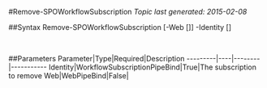 #Remove-SPOWorkflowSubscription
*Topic last generated: 2015-02-08*


##Syntax
    Remove-SPOWorkflowSubscription [-Web [<WebPipeBind>]] -Identity [<WorkflowSubscriptionPipeBind>]

&nbsp;

##Parameters
Parameter|Type|Required|Description
---------|----|--------|-----------
Identity|WorkflowSubscriptionPipeBind|True|The subscription to remove
Web|WebPipeBind|False|
